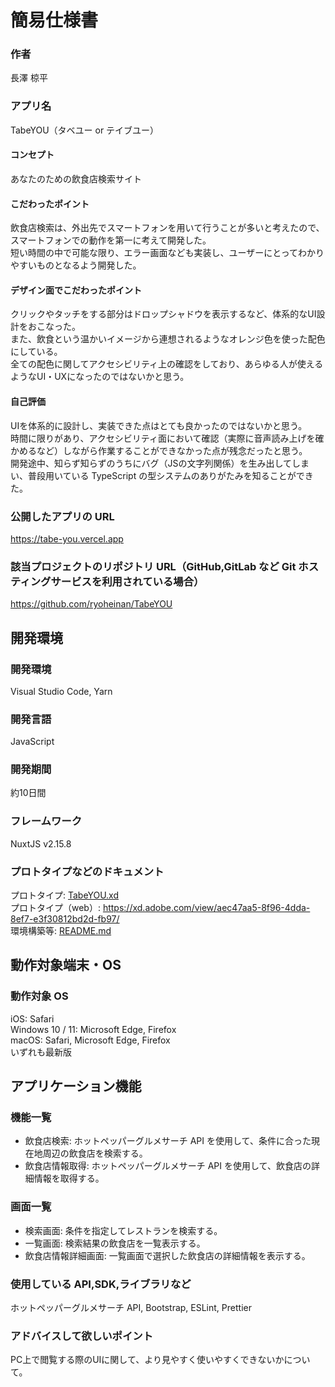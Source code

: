 # 簡易仕様書

### 作者

長澤 椋平  

### アプリ名

TabeYOU（タベユー or テイブユー）  

#### コンセプト

あなたのための飲食店検索サイト  

#### こだわったポイント
飲食店検索は、外出先でスマートフォンを用いて行うことが多いと考えたので、スマートフォンでの動作を第一に考えて開発した。  
短い時間の中で可能な限り、エラー画面なども実装し、ユーザーにとってわかりやすいものとなるよう開発した。

#### デザイン面でこだわったポイント
クリックやタッチをする部分はドロップシャドウを表示するなど、体系的なUI設計をおこなった。  
また、飲食という温かいイメージから連想されるようなオレンジ色を使った配色にしている。  
全ての配色に関してアクセシビリティ上の確認をしており、あらゆる人が使えるようなUI・UXになったのではないかと思う。  

#### 自己評価
UIを体系的に設計し、実装できた点はとても良かったのではないかと思う。  
時間に限りがあり、アクセシビリティ面において確認（実際に音声読み上げを確かめるなど）しながら作業することができなかった点が残念だったと思う。  
開発途中、知らず知らずのうちにバグ（JSの文字列関係）を生み出してしまい、普段用いている TypeScript の型システムのありがたみを知ることができた。  

### 公開したアプリの URL

https://tabe-you.vercel.app

### 該当プロジェクトのリポジトリ URL（GitHub,GitLab など Git ホスティングサービスを利用されている場合）

https://github.com/ryoheinan/TabeYOU

## 開発環境

### 開発環境

Visual Studio Code, Yarn

### 開発言語

JavaScript

### 開発期間

約10日間

### フレームワーク

NuxtJS v2.15.8

### プロトタイプなどのドキュメント

プロトタイプ: [TabeYOU.xd](./TabeYOU.xd)  
プロトタイプ（web）: https://xd.adobe.com/view/aec47aa5-8f96-4dda-8ef7-e3f30812bd2d-fb97/  
環境構築等: [README.md](./README.md)  

## 動作対象端末・OS

### 動作対象 OS

iOS: Safari  
Windows 10 / 11: Microsoft Edge, Firefox  
macOS: Safari, Microsoft Edge, Firefox  
いずれも最新版  

## アプリケーション機能

### 機能一覧

- 飲食店検索: ホットペッパーグルメサーチ API を使用して、条件に合った現在地周辺の飲食店を検索する。
- 飲食店情報取得: ホットペッパーグルメサーチ API を使用して、飲食店の詳細情報を取得する。

### 画面一覧

- 検索画面: 条件を指定してレストランを検索する。
- 一覧画面: 検索結果の飲食店を一覧表示する。
- 飲食店情報詳細画面: 一覧画面で選択した飲食店の詳細情報を表示する。

### 使用している API,SDK,ライブラリなど

ホットペッパーグルメサーチ API, Bootstrap, ESLint, Prettier

### アドバイスして欲しいポイント

PC上で閲覧する際のUIに関して、より見やすく使いやすくできないかについて。  
